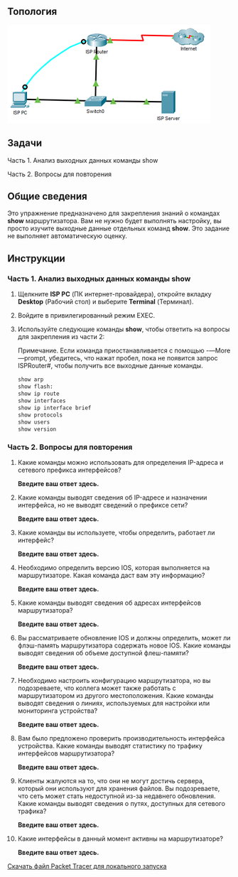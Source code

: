 ## Топология

![](./assets/topology.png)

## Задачи

Часть 1. Анализ выходных данных команды show

Часть 2. Вопросы для повторения

## Общие сведения

Это упражнение предназначено для закрепления знаний о командах **show** маршрутизатора. Вам не нужно будет выполнять настройку, вы просто изучите выходные данные отдельных команд **show**. Это задание не выполняет автоматическую оценку.

## Инструкции

### Часть 1. Анализ выходных данных команды show

1.  Щелкните **ISP PC** (ПК интернет-провайдера), откройте вкладку **Desktop** (Рабочий стол) и выберите **Terminal** (Терминал).

2.  Войдите в привилегированный режим EXEC.

3.  Используйте следующие команды **show**, чтобы ответить на вопросы для закрепления из части 2:

    Примечание. Если команда приостанавливается с помощью -—More—prompt, убедитесь, что нажат пробел, пока не появится запрос ISPRouter#, чтобы получить все выходные данные команды.

    ```
    show arp
    show flash:
    show ip route
    show interfaces
    show ip interface brief
    show protocols
    show users
    show version
    ```

### Часть 2. Вопросы для повторения

1.  Какие команды можно использовать для определения IP-адреса и сетевого префикса интерфейсов?

    **Введите ваш ответ здесь.**

2.  Какие команды выводят сведения об IP-адресе и назначении интерфейса, но не выводят сведений о префиксе сети?

    **Введите ваш ответ здесь.**

3.  Какие команды вы используете, чтобы определить, работает ли интерфейс?

    **Введите ваш ответ здесь.**

4.  Необходимо определить версию IOS, которая выполняется на маршрутизаторе. Какая команда даст вам эту информацию?

    **Введите ваш ответ здесь.**

5.  Какие команды выводят сведения об адресах интерфейсов маршрутизатора?

    **Введите ваш ответ здесь.**

6.  Вы рассматриваете обновление IOS и должны определить, может ли флэш-память маршрутизатора содержать новое IOS. Какие команды выводят сведения об объеме доступной флеш-памяти?

    **Введите ваш ответ здесь.**

7.  Необходимо настроить конфигурацию маршрутизатора, но вы подозреваете, что коллега может также работать с маршрутизатором из другого местоположения. Какие команды выводят сведения о линиях, используемых для настройки или мониторинга устройства?

    **Введите ваш ответ здесь.**

8.  Вам было предложено проверить производительность интерфейса устройства. Какие команды выводят статистику по трафику интерфейсов маршрутизатора?

    **Введите ваш ответ здесь.**

9.  Клиенты жалуются на то, что они не могут достичь сервера, который они используют для хранения файлов. Вы подозреваете, что сеть может стать недоступной из-за недавнего обновления. Какие команды выводят сведения о путях, доступных для сетевого трафика?

    **Введите ваш ответ здесь.**

10. Какие интерфейсы в данный момент активны на маршрутизаторе?

    **Введите ваш ответ здесь.**

[Скачать файл Packet Tracer для локального запуска](./assets/17.5.9-lab.pka)
